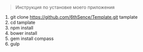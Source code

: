 >Инструкция по установке моего приложения1. git clone https://github.com/6thSence/Template.git tamplate2. cd tamplate3. npm install4. bower install5. gem install compass6. gulp